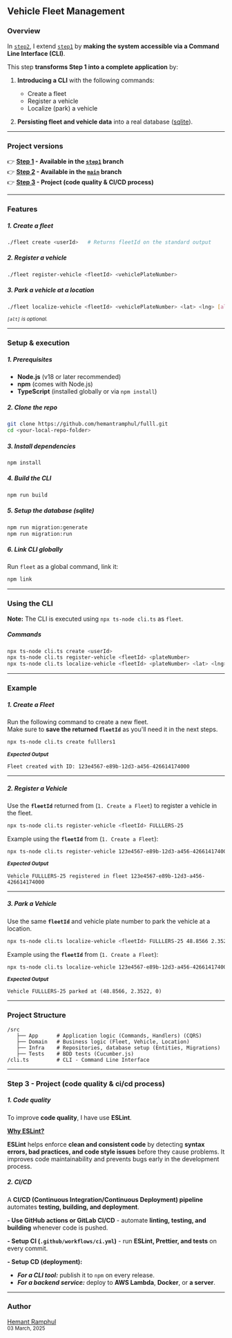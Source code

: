 ## Vehicle Fleet Management

### Overview

In [`step2`](https://github.com/hemantramphul/fulll/tree/step2/Backend), I extend [`step1`](https://github.com/hemantramphul/fulll/tree/step1/Backend) by **making the system accessible via a Command Line Interface (CLI)**.

This step **transforms Step 1 into a complete application** by:

1. **Introducing a CLI** with the following commands:

   - Create a fleet
   - Register a vehicle
   - Localize (park) a vehicle

2. **Persisting fleet and vehicle data** into a real database ([sqlite](https://www.sqlite.org/about.html)).

---

### Project versions

👉 **[Step 1](https://github.com/hemantramphul/fulll/tree/step1) - Available in the [`step1`](https://github.com/hemantramphul/fulll/tree/step1) branch**  
👉 **[Step 2](https://github.com/hemantramphul/fulll/Backend) - Available in the [`main`](https://github.com/hemantramphul/fulll/Backend) branch**  
👉 **[Step 3](#step-3---project-code-quality--cicd-process) - Project (code quality & CI/CD process)**

---

### Features

##### 1. Create a fleet

```sh
./fleet create <userId>   # Returns fleetId on the standard output
```

##### 2. Register a vehicle

```sh
./fleet register-vehicle <fleetId> <vehiclePlateNumber>
```

##### 3. Park a vehicle at a location

```sh
./fleet localize-vehicle <fleetId> <vehiclePlateNumber> <lat> <lng> [alt]
```

_<sup>`[alt]` is optional.</sup>_

---

### Setup & execution

##### 1. Prerequisites

- **Node.js** (v18 or later recommended)
- **npm** (comes with Node.js)
- **TypeScript** (installed globally or via `npm install`)

##### 2. Clone the repo

```sh
git clone https://github.com/hemantramphul/fulll.git
cd <your-local-repo-folder>
```

##### 3. Install dependencies

```sh
npm install
```

##### 4. Build the CLI

```sh
npm run build
```

##### 5. Setup the database (sqlite)

```sh
npm run migration:generate
npm run migration:run
```

##### 6. Link CLI globally

Run `fleet` as a global command, link it:

```sh
npm link
```

---

### Using the CLI

**Note:** The CLI is executed using `npx ts-node cli.ts` as `fleet`.

##### Commands

```sh
npx ts-node cli.ts create <userId>
npx ts-node cli.ts register-vehicle <fleetId> <plateNumber>
npx ts-node cli.ts localize-vehicle <fleetId> <plateNumber> <lat> <lng> [alt]
```

---

### Example

##### 1. Create a Fleet

Run the following command to create a new fleet.  
Make sure to **save the returned `fleetId`** as you'll need it in the next steps.

```sh
npx ts-node cli.ts create fulllers1
```

_<sup>**Expected Output**</sup>_

```
Fleet created with ID: 123e4567-e89b-12d3-a456-426614174000
```

---

##### 2. Register a Vehicle

Use the **`fleetId`** returned from (`1. Create a Fleet`) to register a vehicle in the fleet.

```sh
npx ts-node cli.ts register-vehicle <fleetId> FULLLERS-25
```

Example using the **`fleetId`** from (`1. Create a Fleet`):

```sh
npx ts-node cli.ts register-vehicle 123e4567-e89b-12d3-a456-426614174000 FULLLERS-25
```

_<sup>**Expected Output**</sup>_

```
Vehicle FULLLERS-25 registered in fleet 123e4567-e89b-12d3-a456-426614174000
```

---

##### 3. Park a Vehicle

Use the same **`fleetId`** and vehicle plate number to park the vehicle at a location.

```sh
npx ts-node cli.ts localize-vehicle <fleetId> FULLLERS-25 48.8566 2.3522

```

Example using the **`fleetId`** from (`1. Create a Fleet`):

```sh
npx ts-node cli.ts localize-vehicle 123e4567-e89b-12d3-a456-426614174000 FULLLERS-25 48.8566 2.3522
```

_<sup>**Expected Output**</sup>_

```
Vehicle FULLLERS-25 parked at (48.8566, 2.3522, 0)
```

---

### Project Structure

```
/src
   ├── App      # Application logic (Commands, Handlers) (CQRS)
   ├── Domain   # Business logic (Fleet, Vehicle, Location)
   ├── Infra    # Repositories, database setup (Entities, Migrations)
   ├── Tests    # BDD tests (Cucumber.js)
/cli.ts         # CLI - Command Line Interface
```

---

### Step 3 - Project (code quality & ci/cd process)

##### 1. Code quality

To improve **code quality**, I have use **ESLint**.

**<ins>Why ESLint?</ins>**

**ESLint** helps enforce **clean and consistent code** by detecting **syntax errors, bad practices, and code style issues** before they cause problems. It improves code maintainability and prevents bugs early in the development process.

##### 2. CI/CD

A **CI/CD (Continuous Integration/Continuous Deployment) pipeline** automates **testing, building, and deployment**.

**- Use GitHub actions or GitLab CI/CD** - automate **linting, testing, and building** whenever code is pushed.

**- Setup CI (`.github/workflows/ci.yml`)** - run **ESLint, Prettier, and tests** on every commit.

**- Setup CD (deployment):**

- _**For a CLI tool:**_ publish it to `npm` on every release.
- _**For a backend service:**_ deploy to **AWS Lambda**, **Docker**, or **a server**.

---

### Author

[Hemant Ramphul](https://www.linkedin.com/in/hemantramphul/)<br/>
<sup>03 March, 2025</sup>
